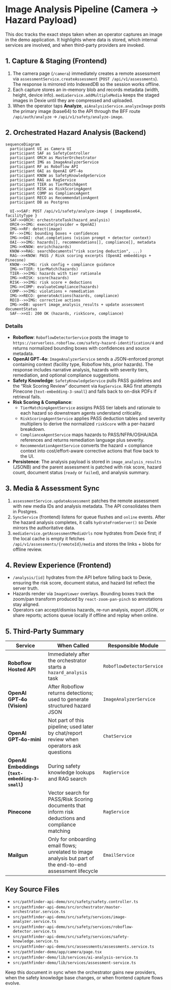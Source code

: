 # Image Analysis Pipeline (Camera → Hazard Payload)

This doc tracks the exact steps taken when an operator captures an image in the demo application. It highlights where data is stored, which internal services are involved, and when third-party providers are invoked.

## 1. Capture & Staging (Frontend)

1. The camera page (`/camera`) immediately creates a remote assessment via `assessmentService.createAssessment` (`POST /api/v1/assessments`). The response is mirrored into IndexedDB so the session works offline.
2. Each capture stores an in-memory blob and records metadata (width, height, device info). `mediaService.addMultipleMedia` keeps the staged images in Dexie until they are compressed and uploaded.
3. When the operator taps **Analyze**, `aiAnalysisService.analyzeImage` posts the primary image (base64) to the API through the BFF route `/api/auth/analyze` → `/api/v1/safety/analyze-image`.

## 2. Orchestrated Hazard Analysis (Backend)

```mermaid
sequenceDiagram
  participant UI as Camera UI
  participant SAF as SafetyController
  participant ORCH as MasterOrchestrator
  participant IMG as ImageAnalyzerService
  participant RF as Roboflow API
  participant OAI as OpenAI GPT-4o
  participant KNOW as SafetyKnowledgeService
  participant RAG as RagService
  participant TIER as TierMatchAgent
  participant RISK as RiskScoringAgent
  participant COMP as ComplianceAgent
  participant RECO as RecommendationAgent
  participant DB as Postgres

  UI->>SAF: POST /api/v1/safety/analyze-image { imageBase64, facilityType }
  SAF->>ORCH: orchestrateTask(hazard_analysis)
  ORCH->>IMG: execute(provider = OpenAI)
  IMG->>RF: detect(image)
  RF-->>IMG: bounding boxes + confidences
  IMG->>OAI: chat.completions (vision prompt + detector context)
  OAI-->>IMG: hazards[], recommendations[], compliance[], metadata
  IMG->>KNOW: enrich(hazards)
  KNOW->>RAG: searchDocuments("risk scoring deduction", ...)
  RAG-->>KNOW: PASS / Risk scoring excerpts (OpenAI embeddings + Pinecone)
  KNOW-->>IMG: risk config + compliance guidance
  IMG->>TIER: tierMatch(hazards)
  TIER-->>IMG: hazards with tier rationale
  IMG->>RISK: score(hazards)
  RISK-->>IMG: risk score + deductions
  IMG->>COMP: evaluateCompliance(hazards)
  COMP-->>IMG: violations + remediation
  IMG->>RECO: generateActions(hazards, compliance)
  RECO-->>IMG: corrective actions
  IMG->>DB: upsert image_analysis_results + update assessment documentStatus
  SAF-->>UI: 200 OK (hazards, riskScore, compliance)
```

### Details

- **Roboflow**: `RoboflowDetectorService` posts the image to `https://serverless.roboflow.com/safety-hazard-identification/4` and returns normalized bounding boxes with confidences and source metadata.
- **OpenAI GPT‑4o**: `ImageAnalyzerService` sends a JSON-enforced prompt containing context (facility type, Roboflow hits, prior hazards). The response includes narrative analysis, hazards with severity tiers, remediation, and optional compliance suggestions.
- **Safety Knowledge**: `SafetyKnowledgeService` pulls PASS guidelines and the “Risk Scoring Review” document via `RagService`. RAG first attempts Pinecone (`text-embedding-3-small`) and falls back to on-disk PDFs if retrieval fails.
- **Risk Scoring & Compliance**:
  - `TierMatchingAgentService` assigns PASS tier labels and rationale to each hazard so downstream agents understand criticality.
  - `RiskScoringAgentService` applies PASS deduction tables and severity multipliers to derive the normalized `riskScore` with a per-hazard breakdown.
  - `ComplianceAgentService` maps hazards to PASS/NFPA/OSHA/ADA references and returns remediation language plus severity.
  - `RecommendationAgentService` converts the hazard + compliance context into cost/effort-aware corrective actions that flow back to the UI.
- **Persistence**: The analysis payload is stored in `image_analysis_results` (JSONB) and the parent assessment is patched with risk score, hazard count, document status (`ready` or `failed`), and analysis summary.

## 3. Media & Assessment Sync

1. `assessmentService.updateAssessment` patches the remote assessment with new media IDs and analysis metadata. The API consolidates them in Postgres.
2. `SyncService` (frontend) listens for queue flushes and `online` events. After the hazard analysis completes, it calls `hydrateFromServer()` so Dexie mirrors the authoritative data.
3. `mediaService.getAssessmentMediaUrls` now hydrates from Dexie first; if the local cache is empty it fetches `/api/v1/assessments/{remoteId}/media` and stores the links + blobs for offline review.

## 4. Review Experience (Frontend)

- `/analysis/[id]` hydrates from the API before falling back to Dexie, ensuring the risk score, document status, and hazard list reflect the server truth.
- Hazards render via `ImageViewer` overlays. Bounding boxes track the zoom/pan transform produced by `react-zoom-pan-pinch` so annotations stay aligned.
- Operators can accept/dismiss hazards, re-run analysis, export JSON, or share reports; actions queue locally if offline and replay when online.

## 5. Third-Party Summary

| Service | When Called | Responsible Module |
|---------|-------------|---------------------|
| **Roboflow Hosted API** | Immediately after the orchestrator starts a `hazard_analysis` task | `RoboflowDetectorService` |
| **OpenAI GPT‑4o (Vision)** | After Roboflow returns detections; used to generate structured hazard JSON | `ImageAnalyzerService` |
| **OpenAI GPT‑4o-mini** | Not part of this pipeline; used later by chat/report review when operators ask questions | `ChatService` |
| **OpenAI Embeddings (`text-embedding-3-small`)** | During safety knowledge lookups and RAG search | `RagService` |
| **Pinecone** | Vector search for PASS/Risk Scoring documents that inform risk deductions and compliance matching | `RagService` |
| **Mailgun** | Only for onboarding email flows; unrelated to image analysis but part of the end-to-end assessment lifecycle | `EmailService` |

## Key Source Files

- `src/pathfinder-api-demo/src/safety/safety.controller.ts`
- `src/pathfinder-api-demo/src/orchestrator/master-orchestrator.service.ts`
- `src/pathfinder-api-demo/src/safety/services/image-analyzer.service.ts`
- `src/pathfinder-api-demo/src/safety/services/roboflow-detector.service.ts`
- `src/pathfinder-api-demo/src/safety/services/safety-knowledge.service.ts`
- `src/pathfinder-api-demo/src/assessments/assessments.service.ts`
- `src/pathfinder-demo/app/camera/page.tsx`
- `src/pathfinder-demo/lib/services/ai-analysis-service.ts`
- `src/pathfinder-demo/lib/services/assessment-service.ts`

Keep this document in sync when the orchestrator gains new providers, when the safety knowledge base changes, or when frontend capture flows evolve.
